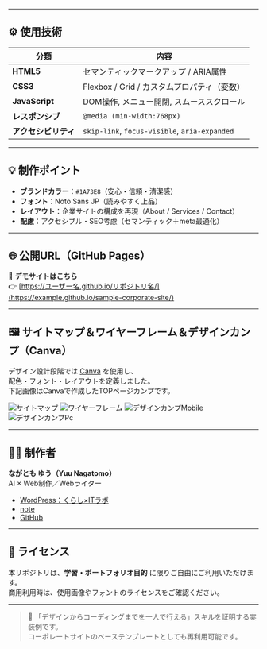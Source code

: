 
---

## ⚙️ 使用技術

| 分類 | 内容 |
|------|------|
| **HTML5** | セマンティックマークアップ / ARIA属性 |
| **CSS3** | Flexbox / Grid / カスタムプロパティ（変数） |
| **JavaScript** | DOM操作, メニュー開閉, スムーススクロール |
| **レスポンシブ** | `@media (min-width:768px)` |
| **アクセシビリティ** | `skip-link`, `focus-visible`, `aria-expanded` |

---

## 💡 制作ポイント

- **ブランドカラー**：`#1A73E8`（安心・信頼・清潔感）
- **フォント**：Noto Sans JP（読みやすく上品）
- **レイアウト**：企業サイトの構成を再現（About / Services / Contact）
- **配慮**：アクセシブル・SEO考慮（セマンティック＋meta最適化）

---

## 🌐 公開URL（GitHub Pages）

📍 **デモサイトはこちら**  
👉 [https://ユーザー名.github.io/リポジトリ名/](https://example.github.io/sample-corporate-site/)

---

## 🖼️ サイトマップ＆ワイヤーフレーム＆デザインカンプ（Canva）

デザイン設計段階では [Canva](https://www.canva.com/) を使用し、  
配色・フォント・レイアウトを定義しました。  
下記画像はCanvaで作成したTOPページカンプです。

![サイトマップ](/site_map/)
![ワイヤーフレーム](/wire_frame/)
![デザインカンプMobile](/design-camp_mobile/)
![デザインカンプPc](/design-camp_pc/)

---

## 🧑‍💻 制作者

**ながとも ゆう（Yuu Nagatomo）**  
AI × Web制作／Webライター  

- [WordPress：くらし×ITラボ](https://yuu-nagatomo.com)  
- [note](https://note.com/yuu_20241103)  
- [GitHub](https://github.com/y7678117-alt)

---

## 📄 ライセンス

本リポジトリは、**学習・ポートフォリオ目的** に限りご自由にご利用いただけます。  
商用利用時は、使用画像やフォントのライセンスをご確認ください。

---

> 💬 「デザインからコーディングまでを一人で行える」スキルを証明する実装例です。  
> コーポレートサイトのベーステンプレートとしても再利用可能です。

